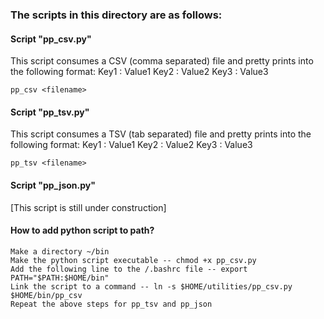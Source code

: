### The scripts in this directory are as follows:

#### Script "pp_csv.py"

This script consumes a CSV (comma separated) file and pretty prints into the following format:
Key1 : Value1
Key2 : Value2
Key3 : Value3

	pp_csv <filename>

#### Script "pp_tsv.py"

This script consumes a TSV (tab separated) file and pretty prints into the following format:
Key1 : Value1
Key2 : Value2
Key3 : Value3

	pp_tsv <filename>

#### Script "pp_json.py"

[This script is still under construction] 

#### How to add python script to path?

	Make a directory ~/bin
	Make the python script executable -- chmod +x pp_csv.py
	Add the following line to the /.bashrc file -- export PATH="$PATH:$HOME/bin"
	Link the script to a command -- ln -s $HOME/utilities/pp_csv.py $HOME/bin/pp_csv
	Repeat the above steps for pp_tsv and pp_json
